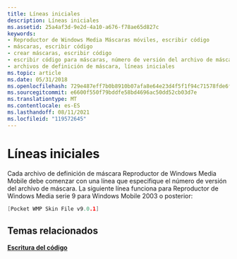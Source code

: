 ```yaml
---
title: Líneas iniciales
description: Líneas iniciales
ms.assetid: 25a4af3d-9e2d-4a10-a676-f78ae65d827c
keywords:
- Reproductor de Windows Media Máscaras móviles, escribir código
- máscaras, escribir código
- crear máscaras, escribir código
- escribir código para máscaras, número de versión del archivo de máscara
- archivos de definición de máscara, líneas iniciales
ms.topic: article
ms.date: 05/31/2018
ms.openlocfilehash: 729e487eff7b0b8910b07afa8e64e23d4f5f1f94c71578fde6fb8abcef436027
ms.sourcegitcommit: e6600f550f79bddfe58bd4696ac50dd52cb03d7e
ms.translationtype: MT
ms.contentlocale: es-ES
ms.lasthandoff: 08/11/2021
ms.locfileid: "119572645"
---
```

# <a name="initial-lines"></a>Líneas iniciales

Cada archivo de definición de máscara Reproductor de Windows Media Mobile debe comenzar con una línea que especifique el número de versión del archivo de máscara. La siguiente línea funciona para Reproductor de Windows Media serie 9 para Windows Mobile 2003 o posterior:


```C++
[Pocket WMP Skin File v9.0.1]

```



## <a name="related-topics"></a>Temas relacionados

<dl> <dt>

[**Escritura del código**](writing-the-code.md)
</dt> </dl>

 

 




